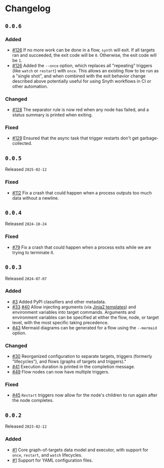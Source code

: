 # Changelog

## `0.0.6`

### Added

- [#126](https://github.com/JoshKarpel/synthesize/pull/126)
  If no more work can be done in a flow, `synth` will exit.
  If all targets ran and succeeded, the exit code will be `0`.
  Otherwise, the exit code will be `1`.
- [#126](https://github.com/JoshKarpel/synthesize/pull/126)
  Added the `--once` option, which replaces all "repeating" triggers (like `watch` or `restart`) with `once`.
  This allows an existing flow to be run as a "single shot",
  and when combined with the exit behavior change described above
  potentially useful for using Snyth workflows in CI or other automation.

### Changed

- [#128](https://github.com/JoshKarpel/synthesize/pull/128)
  The separator rule is now red when any node has failed,
  and a status summary is printed when exiting.

### Fixed

- [#129](https://github.com/JoshKarpel/synthesize/pull/129)
  Ensured that the async task that trigger restarts don't get garbage-collected.

## `0.0.5`

Released `2025-02-12`

### Fixed

- [#112](https://github.com/JoshKarpel/synthesize/pull/112)
  Fix a crash that could happen when a process outputs too much data without a newline.

## `0.0.4`

Released `2024-10-24`

### Fixed

- [#79](https://github.com/JoshKarpel/synthesize/pull/79)
  Fix a crash that could happen when a process exits while we are trying to terminate it.

## `0.0.3`

Released `2024-07-07`

### Added

- [#3](https://github.com/JoshKarpel/synthesize/pull/3) Added PyPI classifiers and other metadata.
- [#33](https://github.com/JoshKarpel/synthesize/pull/33)
  [#40](https://github.com/JoshKarpel/synthesize/pull/40)
  Allow injecting arguments
  (via [Jinja2 templates](https://jinja.palletsprojects.com/))
  and environment variables into target commands.
  Arguments and environment variables can be specified at either
  the flow, node, or target level, with the most specific taking precedence.
- [#43](https://github.com/JoshKarpel/synthesize/pull/43)
  Mermaid diagrams can be generated for a flow using the `--mermaid` option.

### Changed

- [#30](https://github.com/JoshKarpel/synthesize/pull/30)
  Reorganized configuration to separate targets,
  triggers (formerly "lifecycles"),
  and flows (graphs of targets and triggers)."
- [#41](https://github.com/JoshKarpel/synthesize/pull/41)
  Execution duration is printed in the completion message.
- [#49](https://github.com/JoshKarpel/synthesize/pull/49)
  Flow nodes can now have multiple triggers.

### Fixed

- [#45](https://github.com/JoshKarpel/synthesize/pull/45)
  `Restart` triggers now allow for the node's children to run again after the node completes.

## `0.0.2`

Released `2023-02-12`

### Added

- [#1](https://github.com/JoshKarpel/synthesize/pull/1) Core graph-of-targets data model and executor, with support for `once`, `restart`, and `watch` lifecycles.
- [#1](https://github.com/JoshKarpel/synthesize/pull/1) Support for YAML configuration files.
